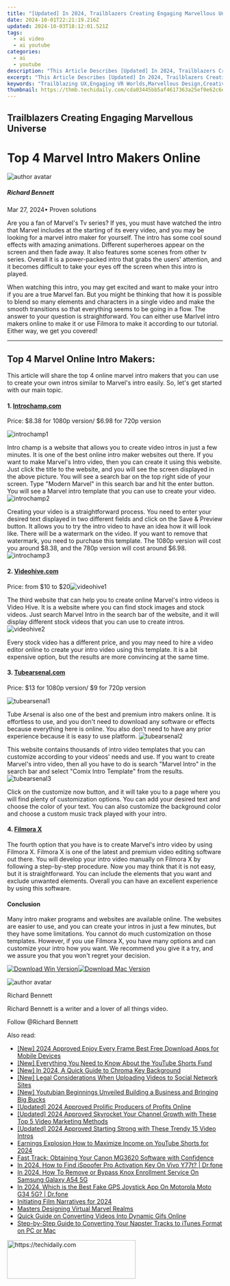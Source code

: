```yaml
---
title: "[Updated] In 2024, Trailblazers Creating Engaging Marvellous Universe"
date: 2024-10-01T22:21:19.216Z
updated: 2024-10-03T18:12:01.521Z
tags:
  - ai video
  - ai youtube
categories:
  - ai
  - youtube
description: "This Article Describes [Updated] In 2024, Trailblazers Creating Engaging Marvellous Universe"
excerpt: "This Article Describes [Updated] In 2024, Trailblazers Creating Engaging Marvellous Universe"
keywords: "Trailblazing UX,Engaging VR Worlds,Marvellous Design,Creative Gaming Space,Innovative Gameplay,Universe Interaction,Fantasy Realms Experience"
thumbnail: https://thmb.techidaily.com/cda03445bb5af4617363a25ef0e62c6e1b665fa4bde7d33e5a5fc0aac172c936.jpg
---
```


## Trailblazers Creating Engaging Marvellous Universe

# Top 4 Marvel Intro Makers Online

![author avatar](https://images.wondershare.com/filmora/article-images/richard-bennett.jpg)

##### Richard Bennett

 Mar 27, 2024• Proven solutions

Are you a fan of Marvel's Tv series? If yes, you must have watched the intro that Marvel includes at the starting of its every video, and you may be looking for a marvel intro maker for yourself. The intro has some cool sound effects with amazing animations. Different superheroes appear on the screen and then fade away. It also features some scenes from other tv series. Overall it is a power-packed intro that grabs the users' attention, and it becomes difficult to take your eyes off the screen when this intro is played.

When watching this intro, you may get excited and want to make your intro if you are a true Marvel fan. But you might be thinking that how it is possible to blend so many elements and characters in a single video and make the smooth transitions so that everything seems to be going in a flow. The answer to your question is straightforward. You can either use Marlvel intro makers online to make it or use Filmora to make it according to our tutorial. Either way, we get you covered!

---

## **Top 4 Marvel Online Intro Makers:**

This article will share the top 4 online marvel intro makers that you can use to create your own intros similar to Marvel's intro easily. So, let's get started with our main topic.

#### **1\.** [**Introchamp.com**](http://www.introchamp.com)

Price: $8.38 for 1080p version/ $6.98 for 720p version

 ![introchamp1](https://images.wondershare.com/filmora/article-images/introchamp1.png)

Intro champ is a website that allows you to create video intros in just a few minutes. It is one of the best online intro maker websites out there. If you want to make Marvel's Intro video, then you can create it using this website. Just click the title to the website, and you will see the screen displayed in the above picture. You will see a search bar on the top right side of your screen. Type "Modern Marvel" in this search bar and hit the enter button. You will see a Marvel intro template that you can use to create your video.![introchamp2](https://images.wondershare.com/filmora/article-images/introchamp2.png)

Creating your video is a straightforward process. You need to enter your desired text displayed in two different fields and click on the Save & Preview button. It allows you to try the intro video to have an idea how it will look like. There will be a watermark on the video. If you want to remove that watermark, you need to purchase this template. The 1080p version will cost you around $8.38, and the 780p version will cost around $6.98.![introchamp3](https://images.wondershare.com/filmora/article-images/introchamp3.png)

#### **2\.** [**Videohive.com**](https://videohive.net/)

Price: from $10 to $20![videohive1](https://images.wondershare.com/filmora/article-images/videohive1.png)

The third website that can help you to create online Marvel's intro videos is Video Hive. It is a website where you can find stock images and stock videos. Just search Marvel Intro in the search bar of the website, and it will display different stock videos that you can use to create intros. ![videohive2](https://images.wondershare.com/filmora/article-images/videohive2.png)

Every stock video has a different price, and you may need to hire a video editor online to create your intro video using this template. It is a bit expensive option, but the results are more convincing at the same time.

#### **3\.** [**Tubearsenal.com**](https://tubearsenal.com/)

Price: $13 for 1080p version/ $9 for 720p version

 ![tubearsenal1](https://images.wondershare.com/filmora/article-images/tubearsenal1.png)

Tube Arsenal is also one of the best and premium intro makers online. It is effortless to use, and you don't need to download any software or effects because everything here is online. You also don't need to have any prior experience because it is easy to use platform. ![tubearsenal2](https://images.wondershare.com/filmora/article-images/tubearsenal2.png)

This website contains thousands of intro video templates that you can customize according to your videos' needs and use. If you want to create Marvel's intro video, then all you have to do is search "Marvel Intro" in the search bar and select "Comix Intro Template" from the results.![tubearsenal3](https://images.wondershare.com/filmora/article-images/tubearsenal3.png)

Click on the customize now button, and it will take you to a page where you will find plenty of customization options. You can add your desired text and choose the color of your text. You can also customize the background color and choose a custom music track played with your intro.

#### **4\.** [**Filmora X**](https://tools.techidaily.com/wondershare/filmora/download/)

The fourth option that you have is to create Marvel's intro video by using Filmora X. Filmora X is one of the latest and premium video editing software out there. You will develop your intro video manually on Filmora X by following a step-by-step procedure. Now you may think that it is not easy, but it is straightforward. You can include the elements that you want and exclude unwanted elements. Overall you can have an excellent experience by using this software.

#### Conclusion

Many intro maker programs and websites are available online. The websites are easier to use, and you can create your intros in just a few minutes, but they have some limitations. You cannot do much customization on those templates. However, if you use Filmora X, you have many options and can customize your intro how you want. We recommend you give it a try, and we assure you that you won't regret your decision.

[![Download Win Version](https://images.wondershare.com/filmora/guide/download-btn-win.jpg)](https://tools.techidaily.com/wondershare/filmora/download/)[![Download Mac Version](https://images.wondershare.com/filmora/guide/download-btn-mac.jpg)](https://tools.techidaily.com/wondershare/filmora/download/)

![author avatar](https://images.wondershare.com/filmora/article-images/richard-bennett.jpg)

Richard Bennett

Richard Bennett is a writer and a lover of all things video.

Follow @Richard Bennett

<ins class="adsbygoogle"
     style="display:block"
     data-ad-format="autorelaxed"
     data-ad-client="ca-pub-7571918770474297"
     data-ad-slot="1223367746"></ins>

<ins class="adsbygoogle"
     style="display:block"
     data-ad-client="ca-pub-7571918770474297"
     data-ad-slot="8358498916"
     data-ad-format="auto"
     data-full-width-responsive="true"></ins>

<span class="atpl-alsoreadstyle">Also read:</span>
<div><ul>
<li><a href="https://youtube-sure.techidaily.com/024-approved-enjoy-every-frame-best-free-download-apps-for-mobile-devices/"><u>[New] 2024 Approved Enjoy Every Frame Best Free Download Apps for Mobile Devices</u></a></li>
<li><a href="https://youtube-sure.techidaily.com/verything-you-need-to-know-about-the-youtube-shorts-fund/"><u>[New] Everything You Need to Know About the YouTube Shorts Fund</u></a></li>
<li><a href="https://facebook-record-videos.techidaily.com/new-in-2024-a-quick-guide-to-chroma-key-background/"><u>[New] In 2024, A Quick Guide to Chroma Key Background</u></a></li>
<li><a href="https://facebook-video-recording.techidaily.com/new-legal-considerations-when-uploading-videos-to-social-network-sites/"><u>[New] Legal Considerations When Uploading Videos to Social Network Sites</u></a></li>
<li><a href="https://youtube-sure.techidaily.com/outubian-beginnings-unveiled-building-a-business-and-bringing-big-bucks/"><u>[New] Youtubian Beginnings Unveiled Building a Business and Bringing Big Bucks</u></a></li>
<li><a href="https://youtube-sure.techidaily.com/ed-2024-approved-prolific-producers-of-profits-online/"><u>[Updated] 2024 Approved Prolific Producers of Profits Online</u></a></li>
<li><a href="https://youtube-sure.techidaily.com/ed-2024-approved-skyrocket-your-channel-growth-with-these-top-5-video-marketing-methods/"><u>[Updated] 2024 Approved Skyrocket Your Channel Growth with These Top 5 Video Marketing Methods</u></a></li>
<li><a href="https://youtube-sure.techidaily.com/ed-2024-approved-starting-strong-with-these-trendy-15-video-intros/"><u>[Updated] 2024 Approved Starting Strong with These Trendy 15 Video Intros</u></a></li>
<li><a href="https://youtube-sure.techidaily.com/ngs-explosion-how-to-maximize-income-on-youtube-shorts-for-2024/"><u>Earnings Explosion How to Maximize Income on YouTube Shorts for 2024</u></a></li>
<li><a href="https://driver-download.techidaily.com/fast-track-obtaining-your-canon-mg3620-software-with-confidence/"><u>Fast Track: Obtaining Your Canon MG3620 Software with Confidence</u></a></li>
<li><a href="https://review-topics.techidaily.com/in-2024-how-to-find-ispoofer-pro-activation-key-on-vivo-y77t-drfone-by-drfone-virtual-android/"><u>In 2024, How to Find iSpoofer Pro Activation Key On Vivo Y77t? | Dr.fone</u></a></li>
<li><a href="https://android-unlock.techidaily.com/in-2024-how-to-remove-or-bypass-knox-enrollment-service-on-samsung-galaxy-a54-5g-by-drfone-android/"><u>In 2024, How To Remove or Bypass Knox Enrollment Service On Samsung Galaxy A54 5G</u></a></li>
<li><a href="https://phone-solutions.techidaily.com/in-2024-which-is-the-best-fake-gps-joystick-app-on-motorola-moto-g34-5g-drfone-by-drfone-virtual-android/"><u>In 2024, Which is the Best Fake GPS Joystick App On Motorola Moto G34 5G? | Dr.fone</u></a></li>
<li><a href="https://vp-tips.techidaily.com/initiating-film-narratives-for-2024/"><u>Initiating Film Narratives for 2024</u></a></li>
<li><a href="https://youtube-sure.techidaily.com/rs-designing-virtual-marvel-realms/"><u>Masters Designing Virtual Marvel Realms</u></a></li>
<li><a href="https://youtube-clips.techidaily.com/quick-guide-on-converting-videos-into-dynamic-gifs-online/"><u>Quick Guide on Converting Videos Into Dynamic Gifs Online</u></a></li>
<li><a href="https://discover-excellent.techidaily.com/step-by-step-guide-to-converting-your-napster-tracks-to-itunes-format-on-pc-or-mac/"><u>Step-by-Step Guide to Converting Your Napster Tracks to iTunes Format on PC or Mac</u></a></li>
</ul></div>

<!-- affiliate ads begin -->
<a href="https://aligracehair.sjv.io/c/5597632/2115946/19272" target="_top" id="2115946">
  <img src="//a.impactradius-go.com/display-ad/19272-2115946" border="0" alt="https://techidaily.com" width="300" height="90"/>
</a>
<img height="0" width="0" src="https://aligracehair.sjv.io/i/5597632/2115946/19272" style="position:absolute;visibility:hidden;" border="0" />
<!-- affiliate ads end -->

